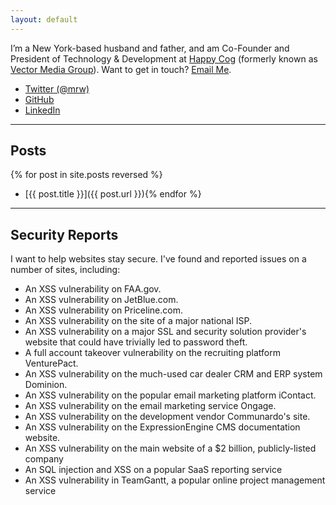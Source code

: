 ```yaml
---
layout: default
---
```


I’m a New York-based husband and father, and am Co-Founder and President of Technology & Development at [Happy Cog](https://www.happycog.com) (formerly known as [Vector Media Group](https://www.vectormediagroup.com)). Want to get in touch? [Email Me](mailto:matt@mattweinberg.net).

- [Twitter (@mrw)](https://twitter.com/mrw)
- [GitHub](https://github.com/mrw)
- [LinkedIn](https://www.linkedin.com/in/matthewweinberg/)

---

## Posts
{% for post in site.posts reversed %}
- [{{ post.title }}]({{ post.url }}){% endfor %}

---

## Security Reports

I want to help websites stay secure. I've found and reported issues on a number of sites, including:

- An XSS vulnerability on FAA.gov.
- An XSS vulnerability on JetBlue.com.
- An XSS vulnerability on Priceline.com.
- An XSS vulnerability on the site of a major national ISP.
- An XSS vulnerability on a major SSL and security solution provider's website that could have trivially led to password theft.
- A full account takeover vulnerability on the recruiting platform VenturePact.
- An XSS vulnerability on the much-used car dealer CRM and ERP system Dominion.
- An XSS vulnerability on the popular email marketing platform iContact.
- An XSS vulnerability on the email marketing service Ongage.
- An XSS vulnerability on the development vendor Communardo's site.
- An XSS vulnerability on the ExpressionEngine CMS documentation website.
- An XSS vulnerability on the main website of a $2 billion, publicly-listed company
- An SQL injection and XSS on a popular SaaS reporting service
- An XSS vulnerability in TeamGantt, a popular online project management service